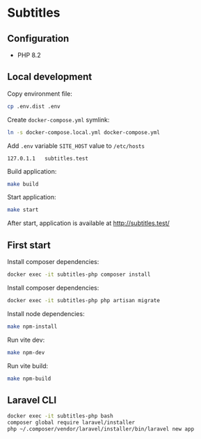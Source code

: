 # Subtitles


## Configuration
- PHP 8.2

## Local development
Copy environment file:
```bash
cp .env.dist .env
```

Create `docker-compose.yml` symlink:
```bash
ln -s docker-compose.local.yml docker-compose.yml
```

Add `.env` variable `SITE_HOST` value to `/etc/hosts`
```text
127.0.1.1	subtitles.test
```

Build application:
```bash
make build
```

Start application:
```bash
make start
```

After start, application is available at http://subtitles.test/

## First start
Install composer dependencies:
```bash
docker exec -it subtitles-php composer install
```

Install composer dependencies:
```bash
docker exec -it subtitles-php php artisan migrate
```

Install node dependencies:
```bash
make npm-install
```

Run vite dev:
```bash
make npm-dev
```

Run vite build:
```bash
make npm-build
```


## Laravel CLI
```bash 
docker exec -it subtitles-php bash
composer global require laravel/installer
php ~/.composer/vendor/laravel/installer/bin/laravel new app
```


